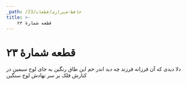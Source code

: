 ```yaml
---
_path: /حافظ-شیرازی/قطعات/23
title: >-
    قطعه شمارهٔ ۲۳
---
```

# قطعه شمارهٔ ۲۳

دلا دیدی که آن فرزانه فرزند
چه دید اندر خم این طاق رنگین
به جای لوح سیمین در کنارش
فلک بر سر نهادش لوح سنگین
